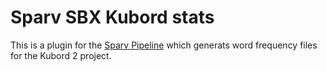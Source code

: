 # Sparv SBX Kubord stats

This is a plugin for the [Sparv Pipeline](https://spraakbanken.gu.se/sparv) which generats
word frequency files for the Kubord 2 project.
